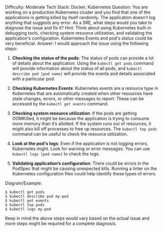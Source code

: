 Difficulty: Moderate
Tech Stack: Docker, Kubernetes
Question: You are working on a production Kubernetes cluster and you find that one of the applications is getting killed by itself randomly. The application doesn't log anything that suggests any error. As a SRE, what steps would you take to diagnose the issue and fix it?
Hint: Think about using Kubernetes built-in debugging tools, checking system resource utilization, and validating the application's configuration. Kubernetes Events and pod's status could be very beneficial.
Answer: I would approach the issue using the following steps:

1. **Checking the status of the pods**: The status of pods can provide a lot of details about the application. Using the `kubectl get pods` command will provide information about the status of all pods, and `kubectl describe pod [pod name]` will provide the events and details associated with a particular pod. 

2. **Checking Kubernetes Events**: Kubernetes events are a resource type in Kubernetes that are automatically created when other resources have state changes, errors, or other messages to report. These can be accessed by the `kubectl get events` command. 

3. **Checking system resource utilization**: If the pods are getting OOMKilled, it might be because the application is trying to consume more memory than it’s allotted. If the system runs out of resources, it might also kill off processes to free up resources. The `kubectl top pods` command can be useful to check the resource utilization.

4. **Look at the pod's logs**: Even if the application is not logging errors, Kubernetes might. Look for warning or error messages. You can use `kubectl logs [pod name]` to check the logs.

5. **Validating application’s configuration**: There could be errors in the PodSpec that might be causing unexpected kills. Running a linter on the Kubernetes configuration files could help identify these types of errors.

Diagram/Example:
```shell
$ kubectl get pods
$ kubectl describe pod my-pod
$ kubectl get events
$ kubectl top pods
$ kubectl logs my-pod
```
Keep in mind the above steps would vary based on the actual issue and more steps might be required for a complete diagnosis.